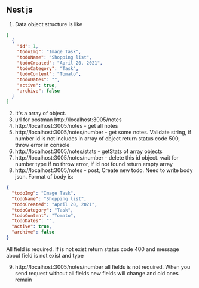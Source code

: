 ## Nest js

1. Data object structure is like

```json
[
  {
    "id": 1,
    "todoImg": "Image Task",
    "todoName": "Shopping list",
    "todoCreated": "April 20, 2021",
    "todoCategory": "Task",
    "todoContent": "Tomato",
    "todoDates": "",
    "active": true,
    "archive": false
  }
]
```

2. It's a array of object.
3. url for postman http://localhost:3005/notes
4. http://localhost:3005/notes - get all notes
5. http://localhost:3005/notes/number - get some notes. Validate string, if number id is not includes in array of object return status code 500, throw error in console
6. http://localhost:3005/notes/stats - getStats of array objects
7. http://localhost:3005/notes/number - delete this id object. wait for number type if no throw error, if id not found return empty array
8. http://localhost:3005/notes - post, Create new todo. Need to write body json. Format of body is:

```json
{
  "todoImg": "Image Task",
  "todoName": "Shopping list",
  "todoCreated": "April 20, 2021",
  "todoCategory": "Task",
  "todoContent": "Tomato",
  "todoDates": "",
  "active": true,
  "archive": false
}
```

All field is required. If is not exist return status code 400 and message about field is not exist and type

9. http://localhost:3005/notes/number all fields is not required. When you send request without all fields new fields will change and old ones remain
